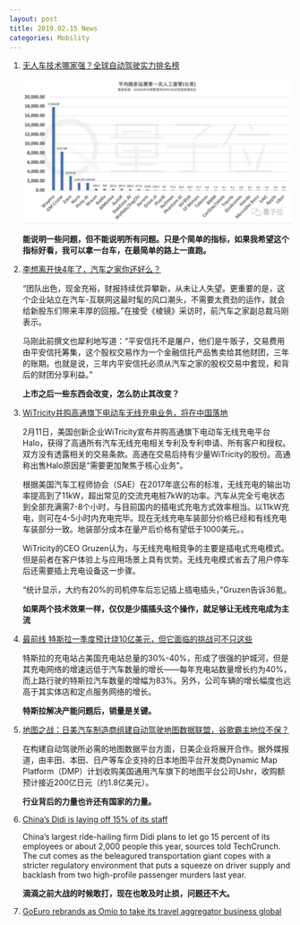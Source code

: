 ```yaml
---
layout: post
title: 2019.02.15 News
categories: Mobility
---
```


1. [无人车技术哪家强？全球自动驾驶实力排名榜](https://www.huxiu.com/article/284476.html)

    ![](/img/2019-02-15-News-1.jpg)

    **能说明一些问题，但不能说明所有问题。只是个简单的指标，如果我希望这个指标好看，我可以拿一台车，在最简单的路上一直跑。**

2. [李想离开快4年了，汽车之家你还好么？](https://www.huxiu.com/article/284424.html)

    “团队出色，现金充裕，财报持续优异攀新，从未让人失望。更重要的是，这个企业站立在汽车-互联网这最时髦的风口潮头，不需要太费劲的运作，就会给新股东们带来丰厚的回报。”在接受《棱镜》采访时，前汽车之家副总裁马刚表示。

    马刚此前撰文也犀利地写道：“平安信托不是屠户，他们是牛贩子，交易费用由平安信托筹集，这个股权交易作为一个金融信托产品售卖给其他财团，三年的账期。也就是说，三年内平安信托必须从汽车之家的股权交易中套现，和背后的财团分享利益。”

    **上市之后一些东西会改变，怎么防止其改变？**

3. [WiTricity并购高通旗下电动车无线充电业务，将在中国落地](https://36kr.com/p/5176876.html)

    2月11日，美国创新企业WiTricity宣布并购高通旗下电动车无线充电平台Halo，获得了高通所有汽车无线充电相关专利及专利申请、所有客户和授权。双方没有透露相关的交易条款。高通在交易后持有少量WiTricity的股份。高通称出售Halo原因是“需要更加聚焦于核心业务”。

    根据美国汽车工程师协会（SAE）在2017年底公布的标准，无线充电的输出功率提高到了11kW，超出常见的交流充电桩7kW的功率。汽车从完全亏电状态到全部充满需7-8个小时，与目前国内的插电式充电方式效率相当。以11kW充电，则可在4-5小时内充电完毕。现在无线充电车装部分价格已经和有线充电车装部分一致。地装部分成本在量产后价格有望低于1000美元。。

    WiTricity的CEO Gruzen认为，与无线充电相竞争的主要是插电式充电模式。但是前者在客户体验上与应用场景上具有优势。无线充电模式省去了用户停车后还需要插上充电设备这一步骤。

    “统计显示，大约有20%的司机停车后忘记插上插电插头，”Gruzen告诉36氪。

    **如果两个技术效果一样，仅仅是少插插头这个操作，就足够让无线充电成为主流**

4. [最前线 特斯拉一季度预计烧10亿美元，但它面临的挑战可不只这些](https://36kr.com/p/5176937.html)

    特斯拉的充电站占美国充电站总量的30%-40%，形成了很强的护城河，但是其充电网络的增速远低于汽车数量的增长——每年充电站数量增长约为40%，而上路行驶的特斯拉汽车数量的增幅为83%。另外，公司车辆的增长幅度也远高于其实体店和定点服务网络的增长。

    **特斯拉解决产能问题后，销量是关键。**

5. [地图之战：日美汽车制造商组建自动驾驶地图数据联盟，谷歌霸主地位不保？](https://36kr.com/p/5176997.html)

    在构建自动驾驶所必需的地图数据平台方面，日美企业将展开合作。据外媒报道，由丰田、本田、日产等车企支持的日本地图平台开发商Dynamic Map Platform（DMP）计划收购美国通用汽车旗下的地图平台公司Ushr，收购额预计接近200亿日元（约1.8亿美元）。

    **行业背后的力量也许还有国家的力量。**

6. [China’s Didi is laying off 15% of its staff](https://techcrunch.com/2019/02/14/didi-lay-off-15-percent-staff/)

    China’s largest ride-hailing firm Didi plans to let go 15 percent of its employees or about 2,000 people this year, sources told TechCrunch. The cut comes as the beleagured transportation giant copes with a stricter regulatory environment that puts a squeeze on driver supply and backlash from two high-profile passenger murders last year.

    **滴滴之前大战的时候敢打，现在也敢及时止损，问题还不大。**

7. [GoEuro rebrands as Omio to take its travel aggregator business global](https://techcrunch.com/2019/02/14/goeuro-rebrands-as-omio-to-take-its-travel-aggregator-business-global/)

    